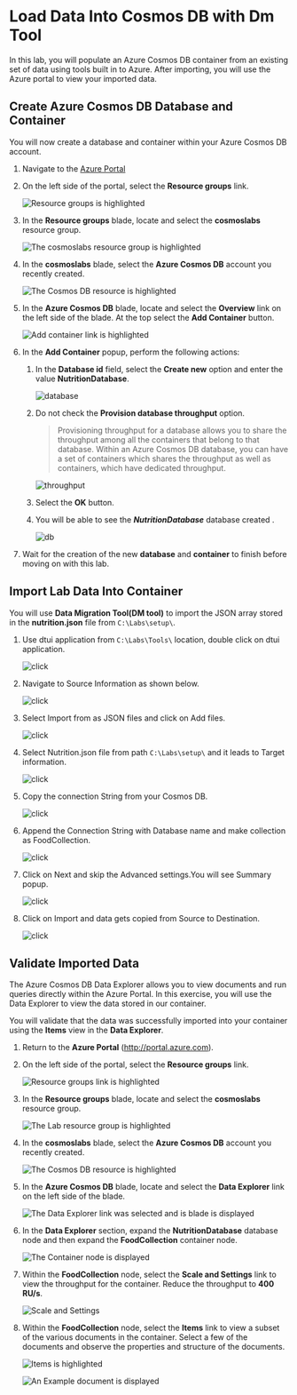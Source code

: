 # Load Data Into Cosmos DB with Dm Tool

In this lab, you will populate an Azure Cosmos DB container from an existing set of data using tools built in to Azure. After importing, you will use the Azure portal to view your imported data.


## Create Azure Cosmos DB Database and Container

You will now create a database and container within your Azure Cosmos DB account.

1. Navigate to the [Azure Portal](https://portal.azure.com)

1. On the left side of the portal, select the **Resource groups** link.

    ![Resource groups is highlighted](./assets/03-resource_groups.jpg "Select the Resource Groups")

1. In the **Resource groups** blade, locate and select the **cosmoslabs** resource group.

    ![The cosmoslabs resource group is highlighted](./assets/03-lab_resource_group.jpg "Select the cosmoslabs resource group")

1. In the **cosmoslabs** blade, select the **Azure Cosmos DB** account you recently created.

    ![The Cosmos DB resource is highlighted](./assets/03-cosmos_resource.jpg "Select the cosmoslabs resource")

1. In the **Azure Cosmos DB** blade, locate and select the **Overview** link on the left side of the blade. At the top select the **Add Container** button.

    ![Add container link is highlighted](./assets/03-add_collection.jpg "Add a new container")

1. In the **Add Container** popup, perform the following actions:

    1. In the **Database id** field, select the **Create new** option and enter the value **NutritionDatabase**.
    
       ![database](./assets/02-create_database.jpg "create database")
       
    2. Do not check the **Provision database throughput** option.

        > Provisioning throughput for a database allows you to share the throughput among all the containers that belong to that database. Within an Azure Cosmos DB database, you can have a set of containers which shares the throughput as well as containers, which have dedicated throughput.

         ![throughput](./assets/02-uncheck_throughput.jpg "throughput")

    3. Select the **OK** button.
    
    4. You will be able to see the **_NutritionDatabase_** database created .
        
        ![db](./assets/02-database.jpg "database")

1. Wait for the creation of the new **database** and **container** to finish before moving on with this lab.

## Import Lab Data Into Container

You will use **Data Migration Tool(DM tool)** to import the JSON array stored in the **nutrition.json** file from `C:\Labs\setup\`.


1. Use dtui application from `C:\Labs\Tools\` location, double click on dtui application.
 
    ![click](./assets/03-dm_dtui_app.JPG "Review if you have installed already")
   
1. Navigate to Source Information as shown below.

    ![click ](./assets/03-dm_source.JPG "Select source ")
    
1. Select Import from as JSON files and click on Add files.

    ![click ](./assets/03-dm_addJson.JPG "Select json format")
    
1. Select Nutrition.json file from path `C:\Labs\setup\` and it leads to Target information.

    ![click ](./assets/03-dm_nutritionjson.JPG "Select json file and click on Next ")
   
1. Copy the connection String from your Cosmos DB.
 
    ![click ](./assets/03-dm_connectionString.JPG "ADD connection string and collection")
    
1. Append the Connection String with Database name and make collection as FoodCollection.

    ![click ](./assets/03-dm_target.JPG "Select connection string and collection")
 
1. Click on Next and skip the Advanced settings.You will see Summary popup.

    ![click ](./assets/03-dm_confirmImport.JPG "Confirm import settings ")
 
1. Click on Import and data gets copied from Source to Destination.

    ![click ](./assets/03-dm_import.JPG "Confirm import settings ")

   

## Validate Imported Data

The Azure Cosmos DB Data Explorer allows you to view documents and run queries directly within the Azure Portal. In this exercise, you will use the Data Explorer to view the data stored in our container.

You will validate that the data was successfully imported into your container using the **Items** view in the **Data Explorer**.

1. Return to the **Azure Portal** (<http://portal.azure.com>).

1. On the left side of the portal, select the **Resource groups** link.

    ![Resource groups link is highlighted](./assets/03-resource_groups.jpg "Select your resource group")

1. In the **Resource groups** blade, locate and select the **cosmoslabs** resource group.

    ![The Lab resource group is highlighted](./assets/03-lab_resource_group.jpg "Select the resource group")

1. In the **cosmoslabs** blade, select the **Azure Cosmos DB** account you recently created.

    ![The Cosmos DB resource is highlighted](./assets/03-cosmos_resource.jpg "Select the Cosmos DB resource")

1. In the **Azure Cosmos DB** blade, locate and select the **Data Explorer** link on the left side of the blade.

    ![The Data Explorer link was selected and is blade is displayed](./assets/03-data_explorer_pane.JPG "Select Data Explorer")

1. In the **Data Explorer** section, expand the **NutritionDatabase** database node and then expand the **FoodCollection** container node.

    ![The Container node is displayed](./assets/03-collection_node.JPG "Expand the NutritionDatabase node")

1. Within the **FoodCollection** node, select the **Scale and Settings** link to view the throughput for the container. Reduce the throughput to **400 RU/s**.

    ![Scale and Settings](./assets/03-collection-settings.png "Reduce throughput")

1. Within the **FoodCollection** node, select the **Items** link to view a subset of the various documents in the container. Select a few of the documents and observe the properties and structure of the documents.

    ![Items is highlighted](./assets/03-documents.JPG "Select Items")

    ![An Example document is displayed](./assets/03-example_document.JPG "Select a document")

